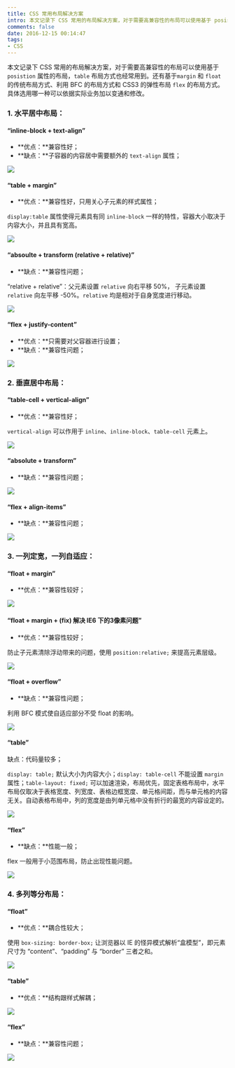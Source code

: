 ```yaml
---
title: CSS 常用布局解决方案
intro: 本文记录下 CSS 常用的布局解决方案，对于需要高兼容性的布局可以使用基于 posistion 属性的布局，table 布局方式也经常用到。还有基于margin 和 float 的传统布局方式、利用 BFC 的布局方式和 CSS3 的弹性布局 flex 的布局方式。具体选用哪一种可以依据实际业务加以变通和修改。
comments: false
date: 2016-12-15 00:14:47
tags:
- CSS
---
```


本文记录下 CSS 常用的布局解决方案，对于需要高兼容性的布局可以使用基于 `posistion` 属性的布局，`table` 布局方式也经常用到。还有基于`margin` 和 `float` 的传统布局方式、利用 BFC 的布局方式和 CSS3 的弹性布局 `flex` 的布局方式。具体选用哪一种可以依据实际业务加以变通和修改。

### 1. 水平居中布局：

#### “inline-block + text-align”

* **优点：**兼容性好；
* **缺点：**子容器的内容居中需要额外的 `text-align` 属性；

![](1.jpg)

#### “table + margin”

* **优点：**兼容性好，只用关心子元素的样式属性；

`display:table` 属性使得元素具有同 `inline-block` 一样的特性，容器大小取决于内容大小，并且具有宽高。

![](2.jpg)

#### “absoulte + transform (relative + relative)”

* **缺点：**兼容性问题；

“relative + relative”：父元素设置 `relative` 向右平移 50%， 子元素设置 `relative` 向左平移 -50%。`relative` 均是相对于自身宽度进行移动。

![](3.jpg)

#### “flex + justify-content”

* **优点：**只需要对父容器进行设置；
* **缺点：**兼容性问题；

![](4.jpg)

### 2. 垂直居中布局：

#### “table-cell + vertical-align”

* **优点：**兼容性好；

`vertical-align` 可以作用于 `inline`、`inline-block`、`table-cell` 元素上。

![](5.jpg)

#### “absolute + transform”

* **缺点：**兼容性问题；

![](6.jpg)

#### “flex + align-items”

* **缺点：**兼容性问题；

![](7.jpg)

### 3. 一列定宽，一列自适应：

#### “float + margin”

* **优点：**兼容性较好；

![](8.jpg)

#### “float + margin + (fix) 解决 IE6 下的3像素问题”

* **优点：**兼容性较好；

防止子元素清除浮动带来的问题，使用 `position:relative;` 来提高元素层级。

![](9.jpg)

#### “float + overflow”

* **缺点：**兼容性问题；

利用 BFC 模式使自适应部分不受 float 的影响。

![](10.jpg)

#### “table”

缺点：代码量较多；

`display: table;` 默认大小为内容大小；`display: table-cell` 不能设置 `margin` 属性；`table-layout: fixed;` 可以加速渲染，布局优先，固定表格布局中，水平布局仅取决于表格宽度、列宽度、表格边框宽度、单元格间距，而与单元格的内容无关。自动表格布局中，列的宽度是由列单元格中没有折行的最宽的内容设定的。

![](11.jpg)

#### “flex”

* **缺点：**性能一般；

flex 一般用于小范围布局，防止出现性能问题。

![](12.jpg)

### 4. 多列等分布局：

#### “float”

* **优点：**耦合性较大；

使用 `box-sizing: border-box;` 让浏览器以 IE 的怪异模式解析“盒模型”，即元素尺寸为 “content”、“padding” 与 “border” 三者之和。

![](13.jpg)

#### “table”

* **优点：**结构跟样式解耦；

![](14.jpg)

#### “flex”

* **缺点：**兼容性问题；

![](15.jpg)
